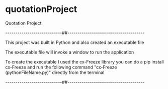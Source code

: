 # quotationProject
 Quotation Project

----------------------------##--------------------------------------

This project was built in Python and also created an executable file 

The executable file will invoke a window to run the application

To create the executable I used the cx-Freeze library
you can do a pip install cx-Freeze and run the following command
 "cx-Freeze (pythonFileName.py)" directly from the terminal

----------------------------##--------------------------------------
